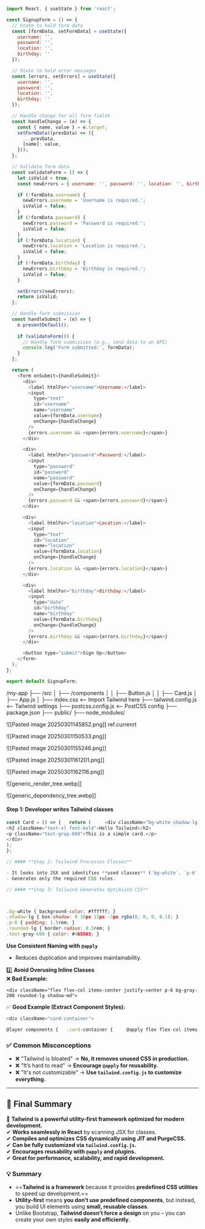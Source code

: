 ```js
import React, { useState } from 'react';

const SignupForm = () => {
  // State to hold form data
  const [formData, setFormData] = useState({
    username: '',
    password: '',
    location: '',
    birthday: ''
  });

  // State to hold error messages
  const [errors, setErrors] = useState({
    username: '',
    password: '',
    location: '',
    birthday: ''
  });

  // Handle change for all form fields
  const handleChange = (e) => {
    const { name, value } = e.target;
    setFormData((prevData) => ({
      ...prevData,
      [name]: value,
    }));
  };

  // Validate form data
  const validateForm = () => {
    let isValid = true;
    const newErrors = { username: '', password: '', location: '', birthday: '' };

    if (!formData.username) {
      newErrors.username = 'Username is required.';
      isValid = false;
    }
    if (!formData.password) {
      newErrors.password = 'Password is required.';
      isValid = false;
    }
    if (!formData.location) {
      newErrors.location = 'Location is required.';
      isValid = false;
    }
    if (!formData.birthday) {
      newErrors.birthday = 'Birthday is required.';
      isValid = false;
    }

    setErrors(newErrors);
    return isValid;
  };

  // Handle form submission
  const handleSubmit = (e) => {
    e.preventDefault();
    
    if (validateForm()) {
      // Handle form submission (e.g., send data to an API)
      console.log('Form submitted:', formData);
    }
  };

  return (
    <form onSubmit={handleSubmit}>
      <div>
        <label htmlFor="username">Username:</label>
        <input
          type="text"
          id="username"
          name="username"
          value={formData.username}
          onChange={handleChange}
        />
        {errors.username && <span>{errors.username}</span>}
      </div>

      <div>
        <label htmlFor="password">Password:</label>
        <input
          type="password"
          id="password"
          name="password"
          value={formData.password}
          onChange={handleChange}
        />
        {errors.password && <span>{errors.password}</span>}
      </div>

      <div>
        <label htmlFor="location">Location:</label>
        <input
          type="text"
          id="location"
          name="location"
          value={formData.location}
          onChange={handleChange}
        />
        {errors.location && <span>{errors.location}</span>}
      </div>

      <div>
        <label htmlFor="birthday">Birthday:</label>
        <input
          type="date"
          id="birthday"
          name="birthday"
          value={formData.birthday}
          onChange={handleChange}
        />
        {errors.birthday && <span>{errors.birthday}</span>}
      </div>

      <button type="submit">Sign Up</button>
    </form>
  );
};

export default SignupForm;

```

/my-app
  ├── /src
  │   ├── /components
  │   │   ├── Button.js
  │   │   ├── Card.js
  │   ├── App.js
  │   ├── index.css  <-- Import Tailwind here
  ├── tailwind.config.js  <-- Tailwind settings
  ├── postcss.config.js  <-- PostCSS config
  ├── package.json
  ├── public/
  ├── node_modules/


![[Pasted image 20250301145852.png]]
ref.currenrt 

![[Pasted image 20250301150533.png]]


![[Pasted image 20250301155246.png]]


![[Pasted image 20250301161201.png]]


![[Pasted image 20250301162116.png]]



![[generic_render_tree.webp]]



![[generic_dependency_tree.webp]]























#### **Step 1: Developer writes Tailwind classes**


```js
const Card = () => {   return (     <div className="bg-white shadow-lg p-6 rounded-lg border border-gray-300">     
<h2 className="text-xl font-bold">Hello Tailwind</h2> 
<p className="text-gray-600">This is a simple card.</p>     
</div> 
);
};

// #### **Step 2: Tailwind Processes Classes**

- It looks into JSX and identifies **used classes** (`bg-white`, `p-6`, etc.).
- Generates only the required CSS rules.

// #### **Step 3: Tailwind Generates Optimized CSS**



.bg-white { background-color: #ffffff; } 
.shadow-lg { box-shadow: 0 10px 15px -3px rgba(0, 0, 0, 0.1); }
.p-6 { padding: 1.5rem; }
.rounded-lg { border-radius: 0.5rem; }
.text-gray-600 { color: #4b5563; }
```

**Use Consistent Naming with `@apply`**

- Reduces duplication and improves maintainability.

2️⃣ **Avoid Overusing Inline Classes**  
❌ **Bad Example:**


`<div className="flex flex-col items-center justify-center p-6 bg-gray-200 rounded-lg shadow-md">`

✅ **Good Example (Extract Component Styles):**


```js
<div className="card-container">

@layer components {   .card-container {     @apply flex flex-col items-center justify-center p-6 bg-gray-200 rounded-lg shadow-md;   } }

```

### ✅ **Common Misconceptions**

- ❌ "Tailwind is bloated" → **No, it removes unused CSS in production.**
- ❌ "It’s hard to read" → **Encourage `@apply` for reusability.**
- ❌ "It's not customizable" → **Use `tailwind.config.js` to customize everything.**

---

## **📌 Final Summary**

🚀 **Tailwind is a powerful utility-first framework optimized for modern development.**  
✔ **Works seamlessly in React** by scanning JSX for classes.  
✔ **Compiles and optimizes CSS dynamically using JIT and PurgeCSS.**  
✔ **Can be fully customized via `tailwind.config.js`.**  
✔ **Encourages reusability with `@apply` and plugins.**  
✔ **Great for performance, scalability, and rapid development.**


### **💡 Summary**

- ==**Tailwind is a framework** because it provides **predefined CSS utilities** to speed up development.==
- **Utility-first** means **you don’t use predefined components**, but instead, you build UI elements using **small, reusable classes**.
- Unlike Bootstrap, **Tailwind doesn’t force a design** on you – you can create your own styles **easily and efficiently**.
